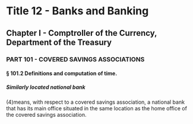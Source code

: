 
# Title 12 - Banks and Banking
## Chapter I - Comptroller of the Currency, Department of the Treasury
### PART 101 - COVERED SAVINGS ASSOCIATIONS
#### § 101.2 Definitions and computation of time.
##### Similarly located national bank

(4)means, with respect to a covered savings association, a national bank that has its main office situated in the same location as the home office of the covered savings association.
